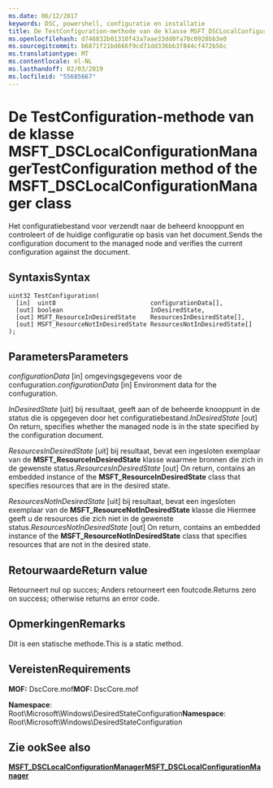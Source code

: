 ```yaml
---
ms.date: 06/12/2017
keywords: DSC, powershell, configuratie en installatie
title: De TestConfiguration-methode van de klasse MSFT_DSCLocalConfigurationManager
ms.openlocfilehash: d746832b01310f43a7aae33dd0fa70c0928bb3e0
ms.sourcegitcommit: b6871f21bd666f9cd71dd336bb3f844cf472b56c
ms.translationtype: MT
ms.contentlocale: nl-NL
ms.lasthandoff: 02/03/2019
ms.locfileid: "55685667"
---
```

# <a name="testconfiguration-method-of-the-msftdsclocalconfigurationmanager-class"></a><span data-ttu-id="9e1a4-103">De TestConfiguration-methode van de klasse MSFT_DSCLocalConfigurationManager</span><span class="sxs-lookup"><span data-stu-id="9e1a4-103">TestConfiguration method of the MSFT_DSCLocalConfigurationManager class</span></span>

<span data-ttu-id="9e1a4-104">Het configuratiebestand voor verzendt naar de beheerd knooppunt en controleert of de huidige configuratie op basis van het document.</span><span class="sxs-lookup"><span data-stu-id="9e1a4-104">Sends the configuration document to the managed node and verifies the current configuration against the document.</span></span>

## <a name="syntax"></a><span data-ttu-id="9e1a4-105">Syntaxis</span><span class="sxs-lookup"><span data-stu-id="9e1a4-105">Syntax</span></span>

```mof
uint32 TestConfiguration(
  [in]  uint8                          configurationData[],
  [out] boolean                        InDesiredState,
  [out] MSFT_ResourceInDesiredState    ResourcesInDesiredState[],
  [out] MSFT_ResourceNotInDesiredState ResourcesNotInDesiredState[]
);
```

## <a name="parameters"></a><span data-ttu-id="9e1a4-106">Parameters</span><span class="sxs-lookup"><span data-stu-id="9e1a4-106">Parameters</span></span>

<span data-ttu-id="9e1a4-107">*configurationData* \[in\] omgevingsgegevens voor de confuguration.</span><span class="sxs-lookup"><span data-stu-id="9e1a4-107">*configurationData* \[in\] Environment data for the confuguration.</span></span>

<span data-ttu-id="9e1a4-108">*InDesiredState* \[uit\] bij resultaat, geeft aan of de beheerde knooppunt in de status die is opgegeven door het configuratiebestand.</span><span class="sxs-lookup"><span data-stu-id="9e1a4-108">*InDesiredState* \[out\] On return, specifies whether the managed node is in the state specified by the configuration document.</span></span>

<span data-ttu-id="9e1a4-109">*ResourcesInDesiredState* \[uit\] bij resultaat, bevat een ingesloten exemplaar van de **MSFT_ResourceInDesiredState** klasse waarmee bronnen die zich in de gewenste status.</span><span class="sxs-lookup"><span data-stu-id="9e1a4-109">*ResourcesInDesiredState* \[out\] On return, contains an embedded instance of the **MSFT_ResourceInDesiredState** class that specifies resources that are in the desired state.</span></span>

<span data-ttu-id="9e1a4-110">*ResourcesNotInDesiredState* \[uit\] bij resultaat, bevat een ingesloten exemplaar van de **MSFT_ResourceNotInDesiredState** klasse die Hiermee geeft u de resources die zich niet in de gewenste status.</span><span class="sxs-lookup"><span data-stu-id="9e1a4-110">*ResourcesNotInDesiredState* \[out\] On return, contains an embedded instance of the **MSFT_ResourceNotInDesiredState** class that specifies resources that are not in the desired state.</span></span>

## <a name="return-value"></a><span data-ttu-id="9e1a4-111">Retourwaarde</span><span class="sxs-lookup"><span data-stu-id="9e1a4-111">Return value</span></span>

<span data-ttu-id="9e1a4-112">Retourneert nul op succes; Anders retourneert een foutcode.</span><span class="sxs-lookup"><span data-stu-id="9e1a4-112">Returns zero on success; otherwise returns an error code.</span></span>

## <a name="remarks"></a><span data-ttu-id="9e1a4-113">Opmerkingen</span><span class="sxs-lookup"><span data-stu-id="9e1a4-113">Remarks</span></span>

<span data-ttu-id="9e1a4-114">Dit is een statische methode.</span><span class="sxs-lookup"><span data-stu-id="9e1a4-114">This is a static method.</span></span>

## <a name="requirements"></a><span data-ttu-id="9e1a4-115">Vereisten</span><span class="sxs-lookup"><span data-stu-id="9e1a4-115">Requirements</span></span>

<span data-ttu-id="9e1a4-116">**MOF:** DscCore.mof</span><span class="sxs-lookup"><span data-stu-id="9e1a4-116">**MOF:** DscCore.mof</span></span>

<span data-ttu-id="9e1a4-117">**Namespace**: Root\Microsoft\Windows\DesiredStateConfiguration</span><span class="sxs-lookup"><span data-stu-id="9e1a4-117">**Namespace**: Root\Microsoft\Windows\DesiredStateConfiguration</span></span>

## <a name="see-also"></a><span data-ttu-id="9e1a4-118">Zie ook</span><span class="sxs-lookup"><span data-stu-id="9e1a4-118">See also</span></span>

[<span data-ttu-id="9e1a4-119">**MSFT_DSCLocalConfigurationManager**</span><span class="sxs-lookup"><span data-stu-id="9e1a4-119">**MSFT_DSCLocalConfigurationManager**</span></span>](msft-dsclocalconfigurationmanager.md)